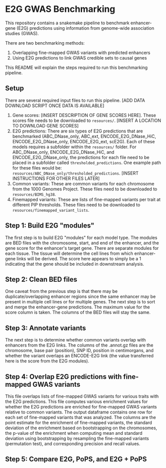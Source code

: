 # E2G GWAS Benchmarking

This repository contains a snakemake pipeline to benchmark enhancer-gene (E2G) predictions using information from genome-wide association studies (GWAS).

There are two benchmarking methods:
1. Overlapping fine-mapped GWAS variants with predicted enhancers
2. Using E2G predictions to link GWAS credible sets to causal genes

This README will explain the steps required to run this benchmarking pipeline.

## Setup

There are several required input files to run this pipeline. [ADD DATA DOWNLOAD SCRIPT ONCE DATA IS AVAILABLE]

1. Gene scores: [INSERT DESCRIPTION OF GENE SCORES HERE]. These scores file needs to be downloaded to `resources/`. [INSERT A LOCATION TO DOWNLOAD GENE SCORES]
2. E2G predictions: There are six types of E2G predictions that are benchmarked (ABC_DNase_only, ABC_ext, ENCODE_E2G_DNase_HiC, ENCODE_E2G_DNase_only, ENCODE_E2G_ext, scE2G). Each of these models requires a subfolder within the `resources/` folder. For ABC_DNase_only, ENCODE_E2G_DNase_HiC, and ENCODE_E2G_DNase_only, the predictions for each file need to be placed in a subfolder called `thresholded_predictions`. One example path for these files would be: `resources/ABC_DNase_only/thresholded_predictions`. [INSERT INSTRUCTIONS FOR OTHER FILES LATER]
3. Common variants: These are common variants for each chromosome from the 1000 Genomes Project. These files need to be downloaded to `resources/BIMS_hg38`.
4. Finemapped variants: These are lists of fine-mapped variants per trait at different PIP thresholds. These files need to be downloaded to `resources/finemapped_variant_lists`.

## Step 1: Build E2G "modules"

The first step is to build E2G "modules" for each model type. The modules are BED files with the chromosome, start, and end of the enhancer, and the gene score for the enhancer's target gene. There are separate modules for each tissue. The tissue will determine the cell lines from which enhancer-gene links will be derived. The score here appears to simply be a 1 indicating that the gene should be included in downstream analysis.

## Step 2: Clean BED files

One caveat from the previous step is that there may be duplicate/overlapping enhancer regions since the same enhancer may be present in multiple cell lines or for multiple genes. The next step is to sort and merge the enhancer-gene predictions. The maximum value for the score column is taken. The columns of the BED files will stay the same.

## Step 3: Annotate variants

The next step is to determine whether common variants overlap with enhancers from the E2G links. The columns of the .annot.gz files are the chromosome, base pair (position), SNP ID, position in centimorgans, and whether the variant overlaps an ENCODE-E2G link (the value transferred here is the score from the E2G modules).

## Step 4: Overlap E2G predictions with fine-mapped GWAS variants

This file overlaps lists of fine-mapped GWAS variants for various traits with the E2G predictions. This file computes various enrichment values for whether the E2G predictions are enriched for fine-mapped GWAS variants relative to common variants. The output dataframe contains one row for each set of fine-mapped variants that was analyzed. The columns are the point estimate for the enrichment of fine-mapped variants, the standard deviation of the enrichment based on bootstrapping on the chromosomes, the p-value of the enrichment when computing mean and standard deviation using bootstrapping by resampling the fine-mapped variants (permutation test), and corresponding precision and recall values.

## Step 5: Compare E2G, PoPS, and E2G + PoPS

